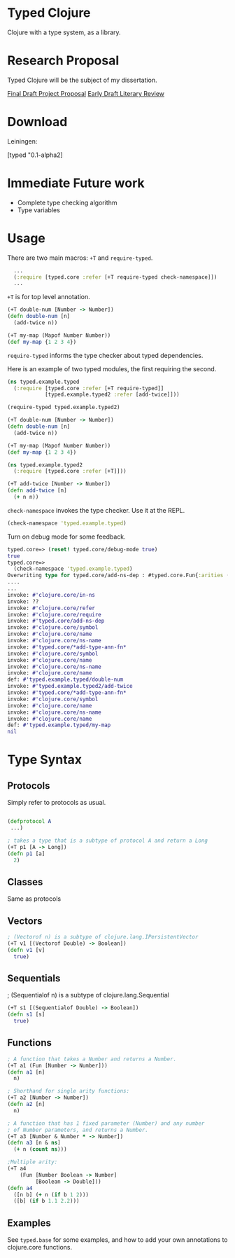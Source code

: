 # Typed Clojure

Clojure with a type system, as a library.

# Research Proposal

Typed Clojure will be the subject of my dissertation.

[Final Draft Project Proposal](https://github.com/downloads/frenchy64/papers/research-proposal-final-draft.pdf)
[Early Draft Literary Review](https://github.com/downloads/frenchy64/papers/lit-review-draft.pdf)

# Download

Leiningen:

[typed "0.1-alpha2]

# Immediate Future work

- Complete type checking algorithm
- Type variables

# Usage

There are two main macros: `+T` and `require-typed`.

```clojure
  ...
  (:require [typed.core :refer [+T require-typed check-namespace]])
  ...
```

`+T` is for top level annotation. 

```clojure
(+T double-num [Number -> Number])
(defn double-num [n]
  (add-twice n))

(+T my-map (Mapof Number Number))
(def my-map {1 2 3 4})
```

`require-typed` informs the type checker about typed dependencies.

Here is an example of two typed modules, the first requiring the second.

```clojure
(ns typed.example.typed
  (:require [typed.core :refer [+T require-typed]]
            [typed.example.typed2 :refer [add-twice]]))

(require-typed typed.example.typed2)

(+T double-num [Number -> Number])
(defn double-num [n]
  (add-twice n))

(+T my-map (Mapof Number Number))
(def my-map {1 2 3 4})
```

```clojure
(ns typed.example.typed2
  (:require [typed.core :refer [+T]]))

(+T add-twice [Number -> Number])
(defn add-twice [n]
  (+ n n))
```

`check-namespace` invokes the type checker. Use it at the REPL.

```clojure
(check-namespace 'typed.example.typed)
```

Turn on debug mode for some feedback.

```clojure
typed.core=> (reset! typed.core/debug-mode true)
true
typed.core=> 
  (check-namespace 'typed.example.typed)
Overwriting type for typed.core/add-ns-dep : #typed.core.Fun{:arities (#typed.core.arity{:dom (#typed.core.ClassType{:the-class clojure.lang.Symbol} #typed.core.ClassType{:the-class clojure.lang.Symbol}), :rng #typed.core.NilType{}, :rest-type nil, :flter nil, :type-params nil})} from (Fun [clojure.lang.Symbol clojure.lang.Symbol -> nil])
....
...
invoke: #'clojure.core/in-ns
invoke: ??
invoke: #'clojure.core/refer
invoke: #'clojure.core/require
invoke: #'typed.core/add-ns-dep
invoke: #'clojure.core/symbol
invoke: #'clojure.core/name
invoke: #'clojure.core/ns-name
invoke: #'typed.core/*add-type-ann-fn*
invoke: #'clojure.core/symbol
invoke: #'clojure.core/name
invoke: #'clojure.core/ns-name
invoke: #'clojure.core/name
def: #'typed.example.typed/double-num
invoke: #'typed.example.typed2/add-twice
invoke: #'typed.core/*add-type-ann-fn*
invoke: #'clojure.core/symbol
invoke: #'clojure.core/name
invoke: #'clojure.core/ns-name
invoke: #'clojure.core/name
def: #'typed.example.typed/my-map
nil
```

# Type Syntax

## Protocols

Simply refer to protocols as usual.

```clojure

(defprotocol A
 ...)

; takes a type that is a subtype of protocol A and return a Long
(+T p1 [A -> Long])
(defn p1 [a]
  2)
```

## Classes

Same as protocols

## Vectors

```clojure
; (Vectorof n) is a subtype of clojure.lang.IPersistentVector
(+T v1 [(Vectorof Double) -> Boolean])
(defn v1 [v]
  true)
```

## Sequentials

; (Sequentialof n) is a subtype of clojure.lang.Sequential
```clojure
(+T s1 [(Sequentialof Double) -> Boolean])
(defn s1 [s]
  true)
```

## Functions


```clojure
; A function that takes a Number and returns a Number.
(+T a1 (Fun [Number -> Number]))
(defn a1 [n]
  n)

; Shorthand for single arity functions: 
(+T a2 [Number -> Number])
(defn a2 [n]
  n)

; A function that has 1 fixed parameter (Number) and any number
; of Number parameters, and returns a Number.
(+T a3 [Number & Number * -> Number])
(defn a3 [n & ns]
  (+ n (count ns)))

;Multiple arity:
(+T a4
    (Fun [Number Boolean -> Number]
         [Boolean -> Double]))
(defn a4
  ([n b] (+ n (if b 1 2)))
  ([b] (if b 1.1 2.2)))

```

## Examples

See `typed.base` for some examples, and how to add your own annotations to clojure.core functions.

